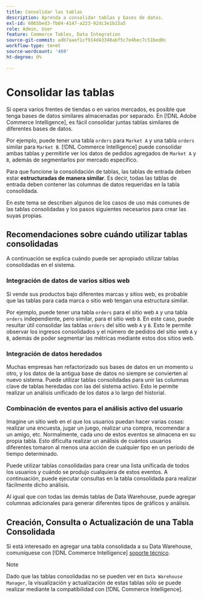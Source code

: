 ```yaml
---
title: Consolidar las tablas
description: Aprenda a consolidar tablas y bases de datos.
exl-id: 6065bed3-fb84-4147-a223-92dc3e1b15a5
role: Admin, User
feature: Commerce Tables, Data Integration
source-git-commit: adb7aaef1cf914d43348abf5c7e4bec7c51bed0c
workflow-type: tm+mt
source-wordcount: '469'
ht-degree: 0%

---
```


# Consolidar las tablas

Si opera varios frentes de tiendas o en varios mercados, es posible que tenga bases de datos similares almacenadas por separado. En [!DNL Adobe Commerce Intelligence], es fácil consolidar juntas tablas similares de diferentes bases de datos.

Por ejemplo, puede tener una tabla `orders` para `Market A` y una tabla `orders` similar para `Market B`. [!DNL Commerce Intelligence] puede consolidar ambas tablas y permitirle ver los datos de pedidos agregados de `Market A` y `B`, además de segmentarlos por mercado específico.

Para que funcione la consolidación de tablas, las tablas de entrada deben estar **estructuradas de manera similar**. Es decir, todas las tablas de entrada deben contener las columnas de datos requeridas en la tabla consolidada.

En este tema se describen algunos de los casos de uso más comunes de las tablas consolidadas y los pasos siguientes necesarios para crear las suyas propias.

## Recomendaciones sobre cuándo utilizar tablas consolidadas

A continuación se explica cuándo puede ser apropiado utilizar tablas consolidadas en el sistema.

### Integración de datos de varios sitios web

Si vende sus productos bajo diferentes marcas y sitios web, es probable que las tablas para cada marca o sitio web tengan una estructura similar.

Por ejemplo, puede tener una tabla `orders` para el sitio web `A` y una tabla `orders` independiente, pero similar, para el sitio web `B`. En este caso, puede resultar útil consolidar las tablas `orders` del sitio web `A` y `B`. Esto le permite observar los ingresos consolidados y el número de pedidos del sitio web `A` y `B`, además de poder segmentar las métricas mediante estos dos sitios web.

### Integración de datos heredados

Muchas empresas han refactorizado sus bases de datos en un momento u otro, y los datos de la antigua base de datos no siempre se convierten al nuevo sistema. Puede utilizar tablas consolidadas para unir las columnas clave de tablas heredadas con las del sistema activo. Esto le permite realizar un análisis unificado de los datos a lo largo del historial.

### Combinación de eventos para el análisis activo del usuario

Imagine un sitio web en el que los usuarios puedan hacer varias cosas: realizar una encuesta, jugar un juego, realizar una compra, recomendar a un amigo, etc. Normalmente, cada uno de estos eventos se almacena en su propia tabla. Esto dificulta realizar un análisis de cuántos usuarios diferentes tomaron al menos una acción de cualquier tipo en un período de tiempo determinado.

Puede utilizar tablas consolidadas para crear una lista unificada de todos los usuarios y cuándo se produjo cualquiera de estos eventos. A continuación, puede ejecutar consultas en la tabla consolidada para realizar fácilmente dicho análisis.

Al igual que con todas las demás tablas de Data Warehouse, puede agregar columnas adicionales para generar diferentes tipos de gráficos y análisis.

## Creación, Consulta o Actualización de una Tabla Consolidada

Si está interesado en agregar una tabla consolidada a su Data Warehouse, comuníquese con [!DNL Commerce Intelligence] [soporte técnico](../guide-overview.md#Submitting-a-Support-Ticket).

>[!NOTE]
>
>Dado que las tablas consolidadas no se pueden ver en `Data Warehouse Manager`, la visualización y actualización de estas tablas sólo se puede realizar mediante la compatibilidad con [!DNL Commerce Intelligence].
